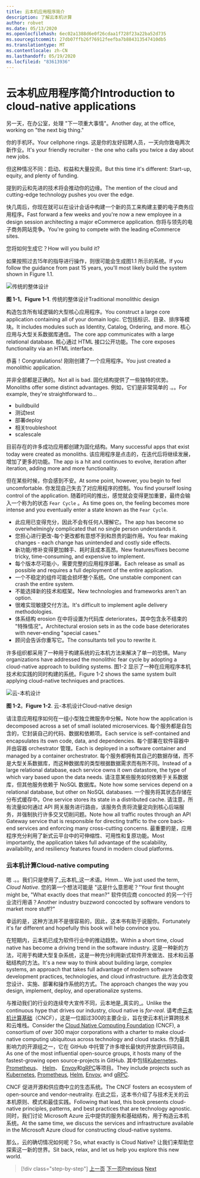 ```yaml
---
title: 云本机应用程序简介
description: 了解云本机计算
author: robvet
ms.date: 05/13/2020
ms.openlocfilehash: 6ec02a1388d6e0f26cdaa1f728f23a22ba52d735
ms.sourcegitcommit: 27db07ffb26f76912feefba7b884313547410db5
ms.translationtype: MT
ms.contentlocale: zh-CN
ms.lasthandoff: 05/19/2020
ms.locfileid: "83613936"
---
```

# <a name="introduction-to-cloud-native-applications"></a><span data-ttu-id="ce12b-103">云本机应用程序简介</span><span class="sxs-lookup"><span data-stu-id="ce12b-103">Introduction to cloud-native applications</span></span>

<span data-ttu-id="ce12b-104">另一天，在办公室，处理 "下一项重大事情"。</span><span class="sxs-lookup"><span data-stu-id="ce12b-104">Another day, at the office, working on "the next big thing."</span></span>

<span data-ttu-id="ce12b-105">你的手机环。</span><span class="sxs-lookup"><span data-stu-id="ce12b-105">Your cellphone rings.</span></span> <span data-ttu-id="ce12b-106">这是你的友好招聘人员，一天向你致电两次新作业。</span><span class="sxs-lookup"><span data-stu-id="ce12b-106">It's your friendly recruiter - the one who calls you twice a day about new jobs.</span></span>

<span data-ttu-id="ce12b-107">但这种情况不同：启动、权益和大量投资。</span><span class="sxs-lookup"><span data-stu-id="ce12b-107">But this time it's different: Start-up, equity, and plenty of funding.</span></span>

<span data-ttu-id="ce12b-108">提到的云和先进的技术将会推动你的边缘。</span><span class="sxs-lookup"><span data-stu-id="ce12b-108">The mention of the cloud and cutting-edge technology pushes you over the edge.</span></span>

<span data-ttu-id="ce12b-109">快几周后，你现在就可以在设计会话中构建一个新的员工来构建主要的电子商务应用程序。</span><span class="sxs-lookup"><span data-stu-id="ce12b-109">Fast forward a few weeks and you're now a new employee in a design session architecting a major eCommerce application.</span></span> <span data-ttu-id="ce12b-110">你将与领先的电子商务网站竞争。</span><span class="sxs-lookup"><span data-stu-id="ce12b-110">You're going to compete with the leading eCommerce sites.</span></span>

<span data-ttu-id="ce12b-111">您将如何生成它？</span><span class="sxs-lookup"><span data-stu-id="ce12b-111">How will you build it?</span></span>

<span data-ttu-id="ce12b-112">如果按照过去15年的指导进行操作，则很可能会生成图1.1 所示的系统。</span><span class="sxs-lookup"><span data-stu-id="ce12b-112">If you follow the guidance from past 15 years, you'll most likely build the system shown in Figure 1.1.</span></span>

![传统的整体设计](./media/monolithic-design.png)

<span data-ttu-id="ce12b-114">**图 1-1**。</span><span class="sxs-lookup"><span data-stu-id="ce12b-114">**Figure 1-1**.</span></span> <span data-ttu-id="ce12b-115">传统的整体设计</span><span class="sxs-lookup"><span data-stu-id="ce12b-115">Traditional monolithic design</span></span>

<span data-ttu-id="ce12b-116">构造包含所有域逻辑的大型核心应用程序。</span><span class="sxs-lookup"><span data-stu-id="ce12b-116">You construct a large core application containing all of your domain logic.</span></span> <span data-ttu-id="ce12b-117">它包括标识、目录、排序等模块。</span><span class="sxs-lookup"><span data-stu-id="ce12b-117">It includes modules such as Identity, Catalog, Ordering, and more.</span></span> <span data-ttu-id="ce12b-118">核心应用与大型关系数据库通信。</span><span class="sxs-lookup"><span data-stu-id="ce12b-118">The core app communicates with a large relational database.</span></span> <span data-ttu-id="ce12b-119">核心通过 HTML 接口公开功能。</span><span class="sxs-lookup"><span data-stu-id="ce12b-119">The core exposes functionality via an HTML interface.</span></span>

<span data-ttu-id="ce12b-120">恭喜！</span><span class="sxs-lookup"><span data-stu-id="ce12b-120">Congratulations!</span></span>  <span data-ttu-id="ce12b-121">刚刚创建了一个应用程序。</span><span class="sxs-lookup"><span data-stu-id="ce12b-121">You just created a monolithic application.</span></span>

<span data-ttu-id="ce12b-122">并非全部都是正确的。</span><span class="sxs-lookup"><span data-stu-id="ce12b-122">Not all is bad.</span></span> <span data-ttu-id="ce12b-123">固化结构提供了一些独特的优势。</span><span class="sxs-lookup"><span data-stu-id="ce12b-123">Monoliths offer some distinct advantages.</span></span> <span data-ttu-id="ce12b-124">例如，它们是非常简单的 .。。</span><span class="sxs-lookup"><span data-stu-id="ce12b-124">For example, they're straightforward to...</span></span>

- <span data-ttu-id="ce12b-125">build</span><span class="sxs-lookup"><span data-stu-id="ce12b-125">build</span></span>
- <span data-ttu-id="ce12b-126">测试</span><span class="sxs-lookup"><span data-stu-id="ce12b-126">test</span></span>
- <span data-ttu-id="ce12b-127">部署</span><span class="sxs-lookup"><span data-stu-id="ce12b-127">deploy</span></span>
- <span data-ttu-id="ce12b-128">相关</span><span class="sxs-lookup"><span data-stu-id="ce12b-128">troubleshoot</span></span>
- <span data-ttu-id="ce12b-129">scale</span><span class="sxs-lookup"><span data-stu-id="ce12b-129">scale</span></span>

<span data-ttu-id="ce12b-130">目前存在的许多成功应用都创建为固化结构。</span><span class="sxs-lookup"><span data-stu-id="ce12b-130">Many successful apps that exist today were created as monoliths.</span></span> <span data-ttu-id="ce12b-131">该应用程序是点击的，在迭代后将继续发展，增加了更多的功能。</span><span class="sxs-lookup"><span data-stu-id="ce12b-131">The app is a hit and continues to evolve, iteration after iteration, adding more and more functionality.</span></span>

<span data-ttu-id="ce12b-132">但在某些时候，你会感到不安。</span><span class="sxs-lookup"><span data-stu-id="ce12b-132">At some point, however, you begin to feel uncomfortable.</span></span> <span data-ttu-id="ce12b-133">你发现自己失去了对应用程序的控制。</span><span class="sxs-lookup"><span data-stu-id="ce12b-133">You find yourself losing control of the application.</span></span> <span data-ttu-id="ce12b-134">随着时间的推出，感觉就会变得更加重要，最终会输入一个称为的状态 `Fear Cycle` 。</span><span class="sxs-lookup"><span data-stu-id="ce12b-134">As time goes on, the feeling becomes more intense and you eventually enter a state known as the `Fear Cycle`.</span></span>

- <span data-ttu-id="ce12b-135">此应用已变得充分，因此不会有任何人理解它。</span><span class="sxs-lookup"><span data-stu-id="ce12b-135">The app has become so overwhelmingly complicated that no single person understands it.</span></span>
- <span data-ttu-id="ce12b-136">您担心进行更改-每个更改都有意想不到和昂贵的副作用。</span><span class="sxs-lookup"><span data-stu-id="ce12b-136">You fear making changes - each change has unintended and costly side effects.</span></span>
- <span data-ttu-id="ce12b-137">新功能/修补变得更加棘手、耗时且成本高昂。</span><span class="sxs-lookup"><span data-stu-id="ce12b-137">New features/fixes become tricky, time-consuming, and expensive to implement.</span></span>
- <span data-ttu-id="ce12b-138">每个版本尽可能小，需要完整的应用程序部署。</span><span class="sxs-lookup"><span data-stu-id="ce12b-138">Each release as small as possible and requires a full deployment of the entire application.</span></span>
- <span data-ttu-id="ce12b-139">一个不稳定的组件可能会损坏整个系统。</span><span class="sxs-lookup"><span data-stu-id="ce12b-139">One unstable component can crash the entire system.</span></span>
- <span data-ttu-id="ce12b-140">不能选择新的技术和框架。</span><span class="sxs-lookup"><span data-stu-id="ce12b-140">New technologies and frameworks aren't an option.</span></span>
- <span data-ttu-id="ce12b-141">很难实现敏捷交付方法。</span><span class="sxs-lookup"><span data-stu-id="ce12b-141">It's difficult to implement agile delivery methodologies.</span></span>
- <span data-ttu-id="ce12b-142">体系结构 erosion 在中将设置为代码库 deteriorates，其中包含永不结束的 "特殊情况"。</span><span class="sxs-lookup"><span data-stu-id="ce12b-142">Architectural erosion sets in as the code base deteriorates with never-ending "special cases."</span></span>
- <span data-ttu-id="ce12b-143">顾问会告诉你重写它。</span><span class="sxs-lookup"><span data-stu-id="ce12b-143">The consultants tell you to rewrite it.</span></span>

<span data-ttu-id="ce12b-144">许多组织都采用了一种用于构建系统的云本机方法来解决了单一的恐惧。</span><span class="sxs-lookup"><span data-stu-id="ce12b-144">Many organizations have addressed the monolithic fear cycle by adopting a cloud-native approach to building systems.</span></span> <span data-ttu-id="ce12b-145">图1-2 显示了一种在应用程序本机技术和实践的同时构建的系统。</span><span class="sxs-lookup"><span data-stu-id="ce12b-145">Figure 1-2 shows the same system built applying cloud-native techniques and practices.</span></span>

![云-本机设计](./media/cloud-native-design.png)

<span data-ttu-id="ce12b-147">**图 1-2**。</span><span class="sxs-lookup"><span data-stu-id="ce12b-147">**Figure 1-2**.</span></span> <span data-ttu-id="ce12b-148">云-本机设计</span><span class="sxs-lookup"><span data-stu-id="ce12b-148">Cloud-native design</span></span>

<span data-ttu-id="ce12b-149">请注意应用程序如何在一组小型独立微服务中分解。</span><span class="sxs-lookup"><span data-stu-id="ce12b-149">Note how the application is decomposed across a set of small isolated microservices.</span></span> <span data-ttu-id="ce12b-150">每个服务都是自包含的，它封装自己的代码、数据和依赖项。</span><span class="sxs-lookup"><span data-stu-id="ce12b-150">Each service is self-contained and encapsulates its own code, data, and dependencies.</span></span> <span data-ttu-id="ce12b-151">每个部署在软件容器中并由容器 orchestrator 管理。</span><span class="sxs-lookup"><span data-stu-id="ce12b-151">Each is deployed in a software container and managed by a container orchestrator.</span></span> <span data-ttu-id="ce12b-152">每个服务都拥有其自己的数据存储，而不是大型关系数据库，而这种数据库的类型根据数据需求而有所不同。</span><span class="sxs-lookup"><span data-stu-id="ce12b-152">Instead of a large relational database, each service owns it own datastore, the type of which vary based upon the data needs.</span></span> <span data-ttu-id="ce12b-153">请注意某些服务如何依赖于关系数据库，但其他服务依赖于 NoSQL 数据库。</span><span class="sxs-lookup"><span data-stu-id="ce12b-153">Note how some services depend on a relational database, but other on NoSQL databases.</span></span> <span data-ttu-id="ce12b-154">一个服务将其状态存储在分布式缓存中。</span><span class="sxs-lookup"><span data-stu-id="ce12b-154">One service stores its state in a distributed cache.</span></span> <span data-ttu-id="ce12b-155">请注意，所有流量如何通过 API 网关服务进行路由，该服务负责将流量定向到核心后端服务，并强制执行许多交叉切削问题。</span><span class="sxs-lookup"><span data-stu-id="ce12b-155">Note how all traffic routes through an API Gateway service that is responsible for directing traffic to the core back-end services and enforcing many cross-cutting concerns.</span></span> <span data-ttu-id="ce12b-156">最重要的是，应用程序充分利用了新式云平台中的可伸缩性、可用性和复原功能。</span><span class="sxs-lookup"><span data-stu-id="ce12b-156">Most importantly, the application takes full advantage of the scalability, availability, and resiliency features found in modern cloud platforms.</span></span>

### <a name="cloud-native-computing"></a><span data-ttu-id="ce12b-157">云本机计算</span><span class="sxs-lookup"><span data-stu-id="ce12b-157">Cloud-native computing</span></span>

<span data-ttu-id="ce12b-158">嗯 .。。我们只是使用了_云本机_这一术语。</span><span class="sxs-lookup"><span data-stu-id="ce12b-158">Hmm... We just used the term, _Cloud Native_.</span></span> <span data-ttu-id="ce12b-159">您的第一个想法可能是 "这是什么意思呢？"</span><span class="sxs-lookup"><span data-stu-id="ce12b-159">Your first thought might be, "What exactly does that mean?"</span></span> <span data-ttu-id="ce12b-160">软件供应商 concocted 的另一个行业流行用语？</span><span class="sxs-lookup"><span data-stu-id="ce12b-160">Another industry buzzword concocted by software vendors to market more stuff?"</span></span>

<span data-ttu-id="ce12b-161">幸运的是，这种方法并不是很容易的，因此，这本书有助于说服你。</span><span class="sxs-lookup"><span data-stu-id="ce12b-161">Fortunately it's far different and hopefully this book will help convince you.</span></span>

<span data-ttu-id="ce12b-162">在短期内，云本机已成为软件行业中的推动趋势。</span><span class="sxs-lookup"><span data-stu-id="ce12b-162">Within a short time, cloud native has become a driving trend in the software industry.</span></span> <span data-ttu-id="ce12b-163">这是一种新的方法，可用于构建大型复杂系统，这是一种充分利用新式软件开发做法、技术和云基础结构的方法。</span><span class="sxs-lookup"><span data-stu-id="ce12b-163">It's a new way to think about building large, complex systems, an approach that takes full advantage of modern software development practices, technologies, and cloud infrastructure.</span></span> <span data-ttu-id="ce12b-164">此方法会改变您设计、实施、部署和操作系统的方式。</span><span class="sxs-lookup"><span data-stu-id="ce12b-164">The approach changes the way you design, implement, deploy, and operationalize systems.</span></span>

<span data-ttu-id="ce12b-165">与推动我们的行业的连续夸大宣传不同，云本地是_真实的_。</span><span class="sxs-lookup"><span data-stu-id="ce12b-165">Unlike the continuous hype that drives our industry, cloud native is _for-real_.</span></span> <span data-ttu-id="ce12b-166">请考虑[云本机计算基础](https://www.cncf.io/)（CNCF），这是一位超过300的主要企业，旨在使云本机计算跨技术和云堆栈。</span><span class="sxs-lookup"><span data-stu-id="ce12b-166">Consider the [Cloud Native Computing Foundation](https://www.cncf.io/) (CNCF), a consortium of over 300 major corporations with a charter to make cloud-native computing ubiquitous across technology and cloud stacks.</span></span> <span data-ttu-id="ce12b-167">作为最具影响力的开源组之一，它在 GitHub 中托管了许多增长最快的开放源代码项目。</span><span class="sxs-lookup"><span data-stu-id="ce12b-167">As one of the most influential open-source groups, it hosts many of the fastest-growing open source-projects in GitHub.</span></span> <span data-ttu-id="ce12b-168">其中包括[Kubernetes](https://kubernetes.io/)、 [Prometheus](https://prometheus.io/)、 [Helm](https://helm.sh/)、 [Envoy](https://www.envoyproxy.io/)和[gRPC](https://grpc.io/)等项目。</span><span class="sxs-lookup"><span data-stu-id="ce12b-168">They include projects such as [Kubernetes](https://kubernetes.io/), [Prometheus](https://prometheus.io/), [Helm](https://helm.sh/), [Envoy](https://www.envoyproxy.io/), and [gRPC](https://grpc.io/).</span></span>

<span data-ttu-id="ce12b-169">CNCF 促进开源和供应商中立的生态系统。</span><span class="sxs-lookup"><span data-stu-id="ce12b-169">The CNCF fosters an ecosystem of open-source and vendor-neutrality.</span></span> <span data-ttu-id="ce12b-170">在此之后，这本书介绍了与技术无关的云本机原则、模式和最佳实践。</span><span class="sxs-lookup"><span data-stu-id="ce12b-170">Following that lead, this book presents cloud-native principles, patterns, and best practices that are technology agnostic.</span></span> <span data-ttu-id="ce12b-171">同时，我们讨论 Microsoft Azure 云中提供的服务和基础结构，用于构造云本机系统。</span><span class="sxs-lookup"><span data-stu-id="ce12b-171">At the same time, we discuss the services and infrastructure available in the Microsoft Azure cloud for constructing cloud-native systems.</span></span>

<span data-ttu-id="ce12b-172">那么，云的确切情况如何呢？</span><span class="sxs-lookup"><span data-stu-id="ce12b-172">So, what exactly is Cloud Native?</span></span> <span data-ttu-id="ce12b-173">让我们来帮助您探索这一新的世界。</span><span class="sxs-lookup"><span data-stu-id="ce12b-173">Sit back, relax, and let us help you explore this new world.</span></span>

>[!div class="step-by-step"]
><span data-ttu-id="ce12b-174">[上一页](index.md)
>[下一页](definition.md)</span><span class="sxs-lookup"><span data-stu-id="ce12b-174">[Previous](index.md)
[Next](definition.md)</span></span>
